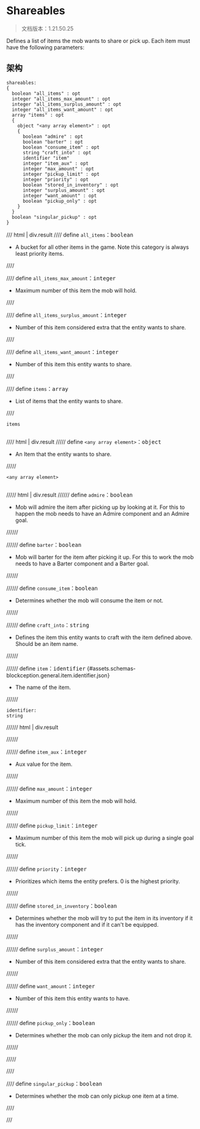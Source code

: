 # Shareables

> 文档版本：1.21.50.25

Defines a list of items the mob wants to share or pick up. Each item must have the following parameters:

## 架构

```mcschema
shareables:
{
  boolean "all_items" : opt
  integer "all_items_max_amount" : opt
  integer "all_items_surplus_amount" : opt
  integer "all_items_want_amount" : opt
  array "items" : opt
  {
    object "<any array element>" : opt
    {
      boolean "admire" : opt
      boolean "barter" : opt
      boolean "consume_item" : opt
      string "craft_into" : opt
      identifier "item"
      integer "item_aux" : opt
      integer "max_amount" : opt
      integer "pickup_limit" : opt
      integer "priority" : opt
      boolean "stored_in_inventory" : opt
      integer "surplus_amount" : opt
      integer "want_amount" : opt
      boolean "pickup_only" : opt
    }
  }
  boolean "singular_pickup" : opt
}

```

/// html | div.result
//// define
`all_items`：<samp>boolean</samp>

- A bucket for all other items in the game. Note this category is always least priority items.


////


//// define
`all_items_max_amount`：<samp>integer</samp>

- Maximum number of this item the mob will hold.


////


//// define
`all_items_surplus_amount`：<samp>integer</samp>

- Number of this item considered extra that the entity wants to share.


////


//// define
`all_items_want_amount`：<samp>integer</samp>

- Number of this item this entity wants to share.


////


//// define
`items`：<samp>array</samp>

- List of items that the entity wants to share.


////

<div class="language-text highlight"><span class="filename"><code>items</code></span><pre id="__code_1"><span></span></pre></div>

//// html | div.result
///// define
`<any array element>`：<samp>object</samp>

- An Item that the entity wants to share.


/////

<div class="language-text highlight"><span class="filename"><code>&lt;any array element&gt;</code></span><pre id="__code_1"><span></span></pre></div>

///// html | div.result
////// define
`admire`：<samp>boolean</samp>

- Mob will admire the item after picking up by looking at it. For this to happen the mob needs to have an Admire component and an Admire goal.


//////


////// define
`barter`：<samp>boolean</samp>

- Mob will barter for the item after picking it up. For this to work the mob needs to have a Barter component and a Barter goal.


//////


////// define
`consume_item`：<samp>boolean</samp>

- Determines whether the mob will consume the item or not.


//////


////// define
`craft_into`：<samp>string</samp>

- Defines the item this entity wants to craft with the item defined above. Should be an item name.


//////


////// define
`item`：<samp>identifier</samp> {#assets.schemas-blockception.general.item.identifier.json}

- The name of the item.


//////

```mcschema
identifier:
string

```

////// html | div.result

//////



////// define
`item_aux`：<samp>integer</samp>

- Aux value for the item.


//////


////// define
`max_amount`：<samp>integer</samp>

- Maximum number of this item the mob will hold.


//////


////// define
`pickup_limit`：<samp>integer</samp>

- Maximum number of this item the mob will pick up during a single goal tick.


//////


////// define
`priority`：<samp>integer</samp>

- Prioritizes which items the entity prefers. 0 is the highest priority.


//////


////// define
`stored_in_inventory`：<samp>boolean</samp>

- Determines whether the mob will try to put the item in its inventory if it has the inventory component and if it can't be equipped.


//////


////// define
`surplus_amount`：<samp>integer</samp>

- Number of this item considered extra that the entity wants to share.


//////


////// define
`want_amount`：<samp>integer</samp>

- Number of this item this entity wants to have.


//////


////// define
`pickup_only`：<samp>boolean</samp>

- Determines whether the mob can only pickup the item and not drop it.


//////


/////


////


//// define
`singular_pickup`：<samp>boolean</samp>

- Determines whether the mob can only pickup one item at a time.


////


///

